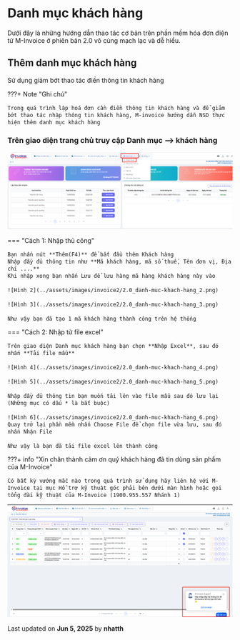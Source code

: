 # **Danh mục khách hàng**

Dưới đây là những hướng dẫn thao tác cơ bản trên phần mềm hóa đơn điện tử M-Invoice ở phiên bản 2.0 vô cùng mạch lạc và dễ hiểu.

## **Thêm danh mục khách hàng**

Sử dụng giảm bớt thao tác điền thông tin khách hàng

???+ Note "Ghi chú"

    Trong quá trình lập hoá đơn cần điền thông tin khách hàng và để giảm bớt thao tác nhập thông tin khách hàng, M-invoice hướng dẫn NSD thực hiện thêm danh mục khách hàng

### **Trên giao diện trang chủ truy cập Danh mục --> khách hàng**

![Hình 1](../assets/images/invoice2/2.0_danh-muc-khach-hang_1.png)

=== "Cách 1: Nhập thủ công"

    Bạn nhấn nút **Thêm(F4)** để bắt đầu thêm Khách hàng
    Nhập đầy đủ thông tin như **Mã khách hàng, mã số thuế, Tên đơn vị, Địa chỉ ....**
    Khi nhập xong bạn nhấn Lưu để lưu hàng mã hàng khách hàng này vào

    ![Hình 2](../assets/images/invoice2/2.0_danh-muc-khach-hang_2.png)

    ![Hình 3](../assets/images/invoice2/2.0_danh-muc-khach-hang_3.png)

    Như vậy bạn đã tạo 1 mã khách hàng thành công trên hệ thống

=== "Cách 2: Nhập từ file excel"

    Trên giao diện Danh mục khách hàng bạn chọn **Nhập Excel**, sau đó nhấn **Tải file mẫu**

    ![Hình 4](../assets/images/invoice2/2.0_danh-muc-khach-hang_4.png)

    ![Hình 5](../assets/images/invoice2/2.0_danh-muc-khach-hang_5.png)

    Nhập đầy đủ thông tin bạn muốn tải lên vào file mẫu sau đó lưu lại (Những mục có dấu * là bắt buộc)

    ![Hình 6](../assets/images/invoice2/2.0_danh-muc-khach-hang_6.png)
    Quay trở lại phần mềm nhấn Choose File để chọn file vừa lưu, sau đó nhấn Nhận File

    Như vậy là bạn đã tải file excel lên thành công

???+ info "Xin chân thành cảm ơn quý khách hàng đã tin dùng sản phẩm của M-Invoice"

    Có bất kỳ vướng mắc nào trong quá trình sử dụng hãy liên hệ với M-Invoice tại mục Hỗ trợ kỹ thuật góc phải bên dưới màn hình hoặc gọi tổng đài kỹ thuật của M-Invoice (1900.955.557 Nhánh 1)

![Hình 7](../assets/images/invoice2/hotro.png)




<div class="last-updated">Last updated on <strong>Jun 5, 2025</strong> by <strong>nhatth</strong></div>
